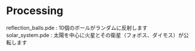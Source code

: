 # Processing
reflection_balls.pde : 10個のボールがランダムに反射します  
solar_system.pde : 太陽を中心に火星とその衛星（フォボス、ダイモス）が公転します  
